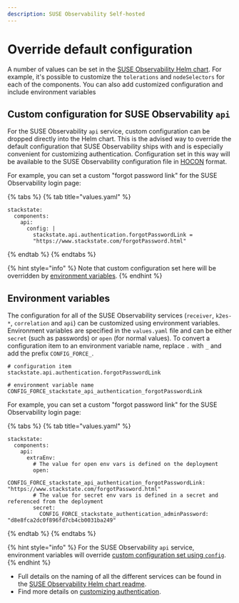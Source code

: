 ```yaml
---
description: SUSE Observability Self-hosted
---
```


# Override default configuration

A number of values can be set in the [SUSE Observability Helm chart](https://github.com/StackVista/helm-charts/tree/master/stable/suse-observability). For example, it's possible to customize the `tolerations` and `nodeSelectors` for each of the components. You can also add customized configuration and include environment variables

## Custom configuration for SUSE Observability `api`

For the SUSE Observability `api` service, custom configuration can be dropped directly into the Helm chart. This is the advised way to override the default configuration that SUSE Observability ships with and is especially convenient for customizing authentication. Configuration set in this way will be available to the SUSE Observability configuration file in [HOCON](https://github.com/lightbend/config/blob/master/HOCON.md) format.

For example, you can set a custom "forgot password link" for the SUSE Observability login page:

{% tabs %}
{% tab title="values.yaml" %}
```text
stackstate:
  components:
    api:
      config: |
        stackstate.api.authentication.forgotPasswordLink =
        "https://www.stackstate.com/forgotPassword.html"
```
{% endtab %}
{% endtabs %}

{% hint style="info" %}
Note that custom configuration set here will be overridden by [environment variables](customize_config.md#environment-variables).
{% endhint %}

## Environment variables

The configuration for all of the SUSE Observability services \(`receiver`, `k2es-*`, `correlation` and `api`\) can be customized using environment variables. Environment variables are specified in the `values.yaml` file and can be either `secret` \(such as passwords\) or `open` \(for normal values\). To convert a configuration item to an environment variable name, replace `.` with `_` and add the prefix `CONFIG_FORCE_`.

```text
# configuration item
stackstate.api.authentication.forgotPasswordLink

# environment variable name
CONFIG_FORCE_stackstate_api_authentication_forgotPasswordLink
```

For example, you can set a custom "forgot password link" for the SUSE Observability login page:

{% tabs %}
{% tab title="values.yaml" %}
```text
stackstate:
  components:
    api:
      extraEnv:
        # The value for open env vars is defined on the deployment
        open:
          CONFIG_FORCE_stackstate_api_authentication_forgotPasswordLink: "https://www.stackstate.com/forgotPassword.html"
        # The value for secret env vars is defined in a secret and referenced from the deployment
        secret:
          CONFIG_FORCE_stackstate_authentication_adminPassword: "d8e8fca2dc0f896fd7cb4cb0031ba249"
```
{% endtab %}
{% endtabs %}

{% hint style="info" %}
For the SUSE Observability `api` service, environment variables will override [custom configuration set using `config`](#custom-configuration-for-suse-observability-api).
{% endhint %}

* Full details on the naming of all the different services can be found in the [SUSE Observability Helm chart readme](https://github.com/StackVista/helm-charts/tree/master/stable/suse-observability).
* Find more details on [customizing authentication](../../security/authentication/README.md).


